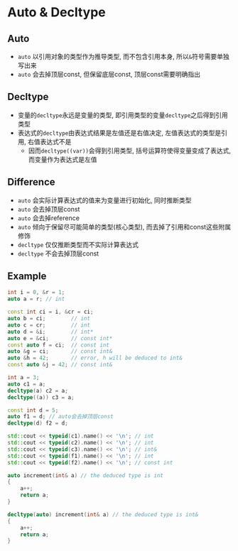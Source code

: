 # Auto & Decltype

## Auto
* `auto` 以引用对象的类型作为推导类型, 而不包含引用本身, 所以`&`符号需要单独写出来
* `auto` 会去掉顶层const, 但保留底层const, 顶层const需要明确指出

## Decltype
* 变量的`decltype`永远是变量的类型, 即引用类型的变量`decltype`之后得到引用类型
* 表达式的`decltype`由表达式结果是左值还是右值决定, 左值表达式的类型是引用, 右值表达式不是
    - 因而`decltype((var))`会得到引用类型, 括号运算符使得变量变成了表达式, 而变量作为表达式是左值

## Difference
* `auto` 会实际计算表达式的值来为变量进行初始化, 同时推断类型
* `auto` 会去掉顶层const
* `auto` 会去掉reference
* `auto` 倾向于保留尽可能简单的类型(核心类型), 而去掉了引用和const这些附属修饰
* `decltype` 仅仅推断类型而不实际计算表达式
* `decltype` 不会去掉顶层const

## Example
```cpp
int i = 0, &r = 1;
auto a = r; // int

const int ci = i, &cr = ci;
auto b = ci;        // int
auto c = cr;        // int
auto d = &i;        // int*
auto e = &ci;       // const int*
const auto f = ci;  // const int
auto &g = ci;       // const int&
auto &h = 42;       // error, h will be deduced to int&
const auto &j = 42; // const int&
```

```cpp
int a = 3;
auto c1 = a;
decltype(a) c2 = a;
decltype((a)) c3 = a;

const int d = 5;
auto f1 = d; // auto会去掉顶层const
decltype(d) f2 = d;

std::cout << typeid(c1).name() << '\n'; // int
std::cout << typeid(c2).name() << '\n'; // int
std::cout << typeid(c3).name() << '\n'; // int&
std::cout << typeid(f1).name() << '\n'; // int
std::cout << typeid(f2).name() << '\n'; // const int

auto increment(int& a) // the deduced type is int
{
    a++;
    return a;
}

decltype(auto) increment(int& a) // the deduced type is int&
{
    a++;
    return a;
}
```
